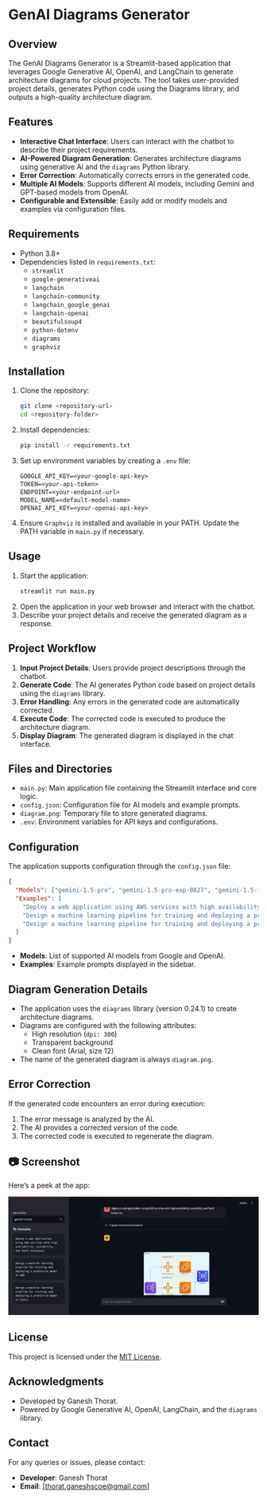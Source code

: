 # GenAI Diagrams Generator

## Overview
The GenAI Diagrams Generator is a Streamlit-based application that leverages Google Generative AI, OpenAI, and LangChain to generate architecture diagrams for cloud projects. The tool takes user-provided project details, generates Python code using the Diagrams library, and outputs a high-quality architecture diagram.

## Features
- **Interactive Chat Interface**: Users can interact with the chatbot to describe their project requirements.
- **AI-Powered Diagram Generation**: Generates architecture diagrams using generative AI and the `diagrams` Python library.
- **Error Correction**: Automatically corrects errors in the generated code.
- **Multiple AI Models**: Supports different AI models, including Gemini and GPT-based models from OpenAI.
- **Configurable and Extensible**: Easily add or modify models and examples via configuration files.

## Requirements
- Python 3.8+
- Dependencies listed in `requirements.txt`:
  - `streamlit`
  - `google-generativeai`
  - `langchain`
  - `langchain-community`
  - `langchain_google_genai`
  - `langchain-openai`
  - `beautifulsoup4`
  - `python-dotenv`
  - `diagrams`
  - `graphviz`

## Installation
1. Clone the repository:
   ```bash
   git clone <repository-url>
   cd <repository-folder>
   ```
2. Install dependencies:
   ```bash
   pip install -r requirements.txt
   ```
3. Set up environment variables by creating a `.env` file:
   ```
   GOOGLE_API_KEY=<your-google-api-key>
   TOKEN=<your-api-token>
   ENDPOINT=<your-endpoint-url>
   MODEL_NAME=<default-model-name>
   OPENAI_API_KEY=<your-openai-api-key>
   ```
4. Ensure `Graphviz` is installed and available in your PATH. Update the PATH variable in `main.py` if necessary.

## Usage
1. Start the application:
   ```bash
   streamlit run main.py
   ```
2. Open the application in your web browser and interact with the chatbot.
3. Describe your project details and receive the generated diagram as a response.

## Project Workflow
1. **Input Project Details**: Users provide project descriptions through the chatbot.
2. **Generate Code**: The AI generates Python code based on project details using the `diagrams` library.
3. **Error Handling**: Any errors in the generated code are automatically corrected.
4. **Execute Code**: The corrected code is executed to produce the architecture diagram.
5. **Display Diagram**: The generated diagram is displayed in the chat interface.

## Files and Directories
- `main.py`: Main application file containing the Streamlit interface and core logic.
- `config.json`: Configuration file for AI models and example prompts.
- `diagram.png`: Temporary file to store generated diagrams.
- `.env`: Environment variables for API keys and configurations.

## Configuration
The application supports configuration through the `config.json` file:
```json
{
  "Models": ["gemini-1.5-pro", "gemini-1.5-pro-exp-0827", "gemini-1.5-flash", "gemini-1.5-flash-8b", "gpt-4o", "gpt-4o-mini"],
  "Examples": [
    "Deploy a web application using AWS services with high availability, scalability, and fault tolerance.",
    "Design a machine learning pipeline for training and deploying a predictive model on AWS.",
    "Design a machine learning pipeline for training and deploying a predictive model on Azure."
  ]
}
```
- **Models**: List of supported AI models from Google and OpenAI.
- **Examples**: Example prompts displayed in the sidebar.

## Diagram Generation Details
- The application uses the `diagrams` library (version 0.24.1) to create architecture diagrams.
- Diagrams are configured with the following attributes:
  - High resolution (`dpi: 300`)
  - Transparent background
  - Clean font (Arial, size 12)
- The name of the generated diagram is always `diagram.png`.

## Error Correction
If the generated code encounters an error during execution:
1. The error message is analyzed by the AI.
2. The AI provides a corrected version of the code.
3. The corrected code is executed to regenerate the diagram.

## 📷 Screenshot 
Here’s a peek at the app:

![App Screenshot](assets/Screenshot%202024-12-25%20at%2020-41-30%20Diagrams%20Generator.png)

## License
This project is licensed under the [MIT License](LICENSE).

## Acknowledgments
- Developed by Ganesh Thorat.
- Powered by Google Generative AI, OpenAI, LangChain, and the `diagrams` library.

## Contact
For any queries or issues, please contact:
- **Developer**: Ganesh Thorat
- **Email**: [thorat.ganeshscoe@gmail.com]
